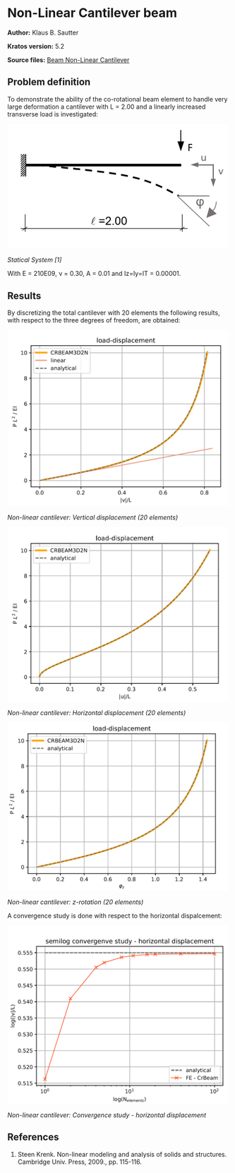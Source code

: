 # Non-Linear Cantilever beam

**Author:** Klaus B. Sautter

**Kratos version:** 5.2

**Source files:** [Beam Non-Linear Cantilever](https://github.com/KratosMultiphysics/Examples/tree/master/structural_mechanics/validation/beam_nonlinear_cantilever/source)

## Problem definition
To demonstrate the ability of the co-rotational beam element to handle very large deformation a cantilever with L = 2.00 and a linearly increased transverse load is investigated:

<img src="data/system.jpg" width="500">

_Statical System [1]_

With E = 210E09, ν = 0.30, A = 0.01 and Iz=Iy=IT = 0.00001.

## Results

By discretizing the total cantilever with 20 elements the following results, with respect to the three degrees of freedom, are obtained:

<img src="data/CantV.PNG" width="500">

_Non-linear cantilever: Vertical displacement (20 elements)_

<img src="data/CantU.PNG" width="500">

_Non-linear cantilever: Horizontal displacement (20 elements)_

<img src="data/Cantphi.PNG" width="500">

_Non-linear cantilever: z-rotation (20 elements)_


A convergence study is done with respect to the horizontal dispalcement:

<img src="data/uConverg.PNG" width="500">

_Non-linear cantilever: Convergence study - horizontal displacement_



## References
1. Steen Krenk. Non-linear modeling and analysis of solids and structures. Cambridge
Univ. Press, 2009., pp. 115-116.
